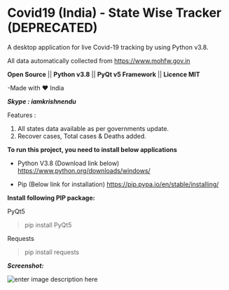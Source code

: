 # Covid19 (India) - State Wise Tracker (DEPRECATED)

A desktop application for live Covid-19 tracking by using Python v3.8.

All data automatically collected from https://www.mohfw.gov.in

**Open Source**	 ||	 **Python v3.8**	||	**PyQt v5 Framework**	||	**Licence MIT**

-Made with ❤ India

***Skype : iamkrishnendu***

Features :
1. All states data available as per governments update. 
2.  Recover cases, Total cases & Deaths added.

**To run this project, you need to install below applications**
 - Python V3.8 (Download link below)
https://www.python.org/downloads/windows/

 - Pip (Below link for installation)
https://pip.pypa.io/en/stable/installing/

**Install following PIP package:**

PyQt5
> pip install PyQt5

Requests

> pip install requests

***Screenshot:***

![enter image description here](https://i.ibb.co/BzFRfhP/Capture.jpg)
